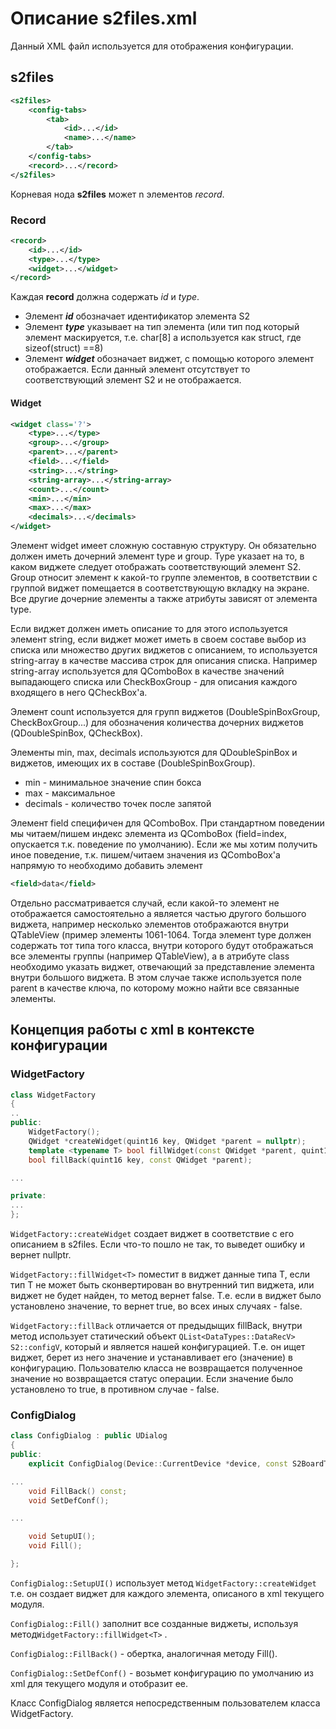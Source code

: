# Описание s2files.xml

Данный XML файл используется для отображения конфигурации.

## s2files

```xml
<s2files>
    <config-tabs>
        <tab>
            <id>...</id>
            <name>...</name>
        </tab>
    </config-tabs>
    <record>...</record>
</s2files>
```

Корневая нода **s2files** может n элементов *record*. 

### Record

```xml
<record>
    <id>...</id>
    <type>...</type>
    <widget>...</widget>
</record>
```

Каждая **record** должна содержать *id* и *type*.

* Элемент ***id*** обозначает идентификатор элемента S2
* Элемент ***type*** указывает на тип элемента (или тип под который элемент маскируется, т.е. char[8] а используется как struct, где sizeof(struct) ==8)
* Элемент ***widget*** обозначает виджет, с помощью которого элемент отображается. Если данный элемент отсутствует то соответствующий элемент S2 и  не отображается.

#### Widget

```xml
<widget class='?'>
    <type>...</type>
    <group>...</group>
    <parent>...</parent>
    <field>...</field>
    <string>...</string>
    <string-array>...</string-array>
    <count>...</count>
    <min>...</min>
    <max>...</max>
    <decimals>...</decimals>
</widget>
```

Элемент widget имеет сложную составную структуру. Он обязательно должен иметь дочерний элемент type и group. Type указает на то, в каком виджете следует отображать соответствующий элемент S2. Group относит элемент к какой-то группе элементов, в соответствии с группой виджет помещается в соответствующую вкладку на экране. Все другие дочерние элементы а также атрибуты зависят от элемента type. 

Если виджет должен иметь описание то для этого используется элемент string, если виджет может иметь в своем составе выбор из списка или множество других виджетов с описанием, то используется string-array в качестве массива строк для описания списка. Например string-array используется для QComboBox в качестве значений выпадающего списка или CheckBoxGroup - для описания каждого входящего в него QCheckBox'a.

Элемент count используется для групп виджетов (DoubleSpinBoxGroup, CheckBoxGroup...) для обозначения количества дочерних виджетов (QDoubleSpinBox, QCheckBox).

Элементы min, max, decimals используются для QDoubleSpinBox и виджетов, имеющих их в составе (DoubleSpinBoxGroup).

* min - минимальное значение спин бокса
* max - максимальное
* decimals - количество точек после запятой

Элемент field специфичен для QComboBox. При стандартном поведении мы читаем/пишем индекс элемента из QComboBox (field=index, опускается т.к. поведение по умолчанию). Если же мы хотим получить иное поведение, т.к. пишем/читаем значения из QComboBox'a напрямую то необходимо добавить элемент 

```xml
<field>data</field>
```

Отдельно рассматривается случай, если какой-то элемент не отображается самостоятельно а является частью другого большого виджета, например несколько элементов отображаются внутри QTableView (пример элементы 1061-1064. Тогда элемент type должен содержать тот типа того класса, внутри которого будут отображаться все элементы группы (например QTableView), а в атрибуте class необходимо указать виджет, отвечающий за представление элемента внутри большого виджета. В этом случае также используется поле parent в качестве ключа, по которому можно найти все связанные элементы.

## Концепция работы с xml в контексте конфигурации

### WidgetFactory

```c++
class WidgetFactory
{
..
public:
    WidgetFactory();
    QWidget *createWidget(quint16 key, QWidget *parent = nullptr);
    template <typename T> bool fillWidget(const QWidget *parent, quint16 key, const T &value);
    bool fillBack(quint16 key, const QWidget *parent);

...

private:
...
};
```

```WidgetFactory::createWidget``` создает виджет в соответствие с  его описанием в s2files. Если что-то пошло не так, то выведет ошибку и вернет nullptr.

```WidgetFactory::fillWidget<T>``` поместит в виджет данные типа T, если тип T не может быть сконвертирован во внутренний тип виджета, или виджет не будет найден, то метод вернет false. Т.е. если в виджет было установлено значение, то вернет true, во всех иных случаях - false.

```WidgetFactory::fillBack``` отличается от предыдыщих fillBack, внутри метод использует статический объект  ```QList<DataTypes::DataRecV> S2::configV```, который и является нашей конфигурацией. Т.е. он ищет виджет, берет из него значение и устанавливает его (значение) в конфигурацию. Пользователю класса не возвращается полученное значение но возвращается статус операции. Если значение было установлено то true, в противном случае - false.

### ConfigDialog

```c++
class ConfigDialog : public UDialog
{
public:
    explicit ConfigDialog(Device::CurrentDevice *device, const S2BoardType boardType, QWidget *parent = nullptr);

...
    void FillBack() const;
    void SetDefConf();

...

    void SetupUI();
    void Fill();

};
```

```ConfigDialog::SetupUI()``` использует метод ```WidgetFactory::createWidget``` т.е. он создает виджет для каждого элемента, описаного в xml текущего модуля. 

```ConfigDialog::Fill()``` заполнит все созданные виджеты, используя метод```WidgetFactory::fillWidget<T>``` .

```ConfigDialog::FillBack()``` - обертка, аналогичная методу Fill().

```ConfigDialog::SetDefConf()``` - возьмет конфигурацию по умолчанию из xml для текущего модуля и отобразит ее.

Класс ConfigDialog является непосредственным пользователем класса WidgetFactory.